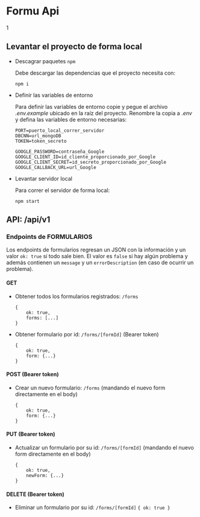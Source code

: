 # Formu Api

1

## Levantar el proyecto de forma local

- Descagrar paquetes `npm`

  Debe descargar las dependencias que el proyecto necesita con:

  ```
  npm i
  ```

- Definir las variables de entorno

  Para definir las variables de entorno copie y pegue el archivo _.env.example_ ubicado en la raíz del proyecto. Renombre la copia a _.env_ y defina las variables de entorno necesarias:

  ```
  PORT=puerto_local_correr_servidor
  DBCNN=url_mongoDB
  TOKEN=token_secreto

  GOOGLE_PASSWORD=contraseña_Google
  GOOGLE_CLIENT_ID=id_cliente_proporcionado_por_Google
  GOOGLE_CLIENT_SECRET=id_secreto_proporcionado_por_Google
  GOOGLE_CALLBACK_URL=url_Google
  ```

- Levantar servidor local

  Para correr el servidor de forma local:

  ```
  npm start
  ```

## API: /api/v1

### **Endpoints de FORMULARIOS**

Los endpoints de formularios regresan un JSON con la información y un valor `ok: true` sí todo sale bien. El valor es `false` si hay algún problema y además contienen un `message` y un `errorDescription` (en caso de ocurrir un problema).

#### GET

- Obtener todos los formularios registrados: `/forms`
  ```
  {
      ok: true,
      forms: [...]
  }
  ```
- Obtener formulario por id: `/forms/[formId]` (Bearer token)
  ```
  {
      ok: true,
      form: {...}
  }
  ```

#### POST (Bearer token)

- Crear un nuevo formulario: `/forms` (mandando el nuevo form directamente en el body)
  ```
  {
      ok: true,
      form: {...}
  }
  ```

#### PUT (Bearer token)

- Actualizar un formulario por su id: `/forms/[formId]` (mandando el nuevo form directamente en el body)
  ```
  {
      ok: true,
      newForm: {...}
  }
  ```

#### DELETE (Bearer token)

- Eliminar un formulario por su id: `/forms/[formId]`
`{ ok: true }`
<!-- ---

### **End-points de USUARIOS** -->
